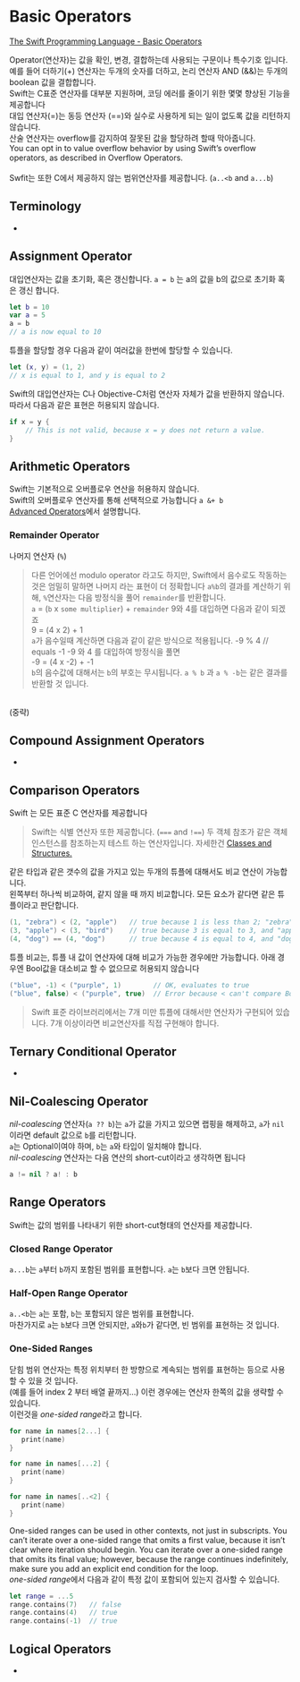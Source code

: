 Basic Operators
====
[The Swift Programming Language - Basic Operators
](https://developer.apple.com/library/content/documentation/Swift/Conceptual/Swift_Programming_Language/BasicOperators.html)

Operator(연산자)는 값을 확인, 변경, 결합하는데 사용되는 구문이나 특수기호 입니다.<br>
예를 들어 더하기(+) 연산자는 두개의 숫자를 더하고, 논리 연산자 AND (&&)는 두개의 boolean 값을 결합합니다.<br>
Swift는 C표준 연산자를 대부분 지원하며, 코딩 에러를 줄이기 위한 몇몇 향상된 기능을 제공합니다<br>
대입 연산자(=)는 동등 연산자 (==)와 실수로 사용하게 되는 일이 없도록 값을 리턴하지 않습니다.<br>
산술 연산자는 overflow를 감지하여 잘못된 값을 할당하려 할때 막아줍니다.<br>
You can opt in to value overflow behavior by using Swift’s overflow operators, as described in Overflow Operators.<br>
<br>
Swfit는 또한 C에서 제공하지 않는 범위연산자를 제공합니다. (`a..<b` and `a...b`)

Terminology
---
-

Assignment Operator
---
대입연산자는 값을 초기화, 혹은 갱신합니다. `a = b` 는 a의 값을 b의 값으로 초기화 혹은 갱신 합니다.
```swift
let b = 10
var a = 5
a = b
// a is now equal to 10
```

튜플을 할당할 경우 다음과 같이 여러값을 한번에 할당할 수 있습니다.
```swift
let (x, y) = (1, 2)
// x is equal to 1, and y is equal to 2
```
Swift의 대입연산자는 C나 Objective-C처럼 연산자 자체가 값을 반환하지 않습니다. 따라서 다음과 같은 표현은 허용되지 않습니다.
```swift
if x = y {
    // This is not valid, because x = y does not return a value.
}
```

Arithmetic Operators
---

Swift는 기본적으로 오버플로우 연산을 허용하지 않습니다.<br>
Swift의 오버플로우 연산자를 통해 선택적으로 가능합니다 `a &+ b`<br>
[Advanced Operators]()에서 설명합니다.

### Remainder Operator

나머지 연산자 (`%`)
> 다른 언어에선 modulo operator 라고도 하지만, Swift에서 음수로도 작동하는 것은 엄밀히 말하면 나머지 라는 표현이 더 정확합니다
`a%b`의 결과를 계산하기 위해, `%`연산자는 다음 방정식을 풀어 `remainder`를 반환합니다.<br>
`a` = (`b` x `some multiplier`) + `remainder`
9와 4를 대입하면 다음과 같이 되겠죠<br>
9 = (4 x 2) + 1<br>
`a`가 음수일때 계산하면 다음과 같이 같은 방식으로 적용됩니다.
> -9 % 4   // equals -1
-9 와 4 를 대입하여 방정식을 풀면<br>
-9 = (4 x -2) + -1<br>
`b`의 음수값에 대해서는 `b`의 부호는 무시됩니다. `a % b` 과 `a % -b`는 같은 결과를 반환할 것 입니다.<br>
<br>
(중략)

Compound Assignment Operators
---
-

Comparison Operators
---
Swift 는 모든 표준 C 연산자를 제공합니다
> Swift는 식별 연산자 또한 제공합니다. (`===` and `!==`) 두 객체 참조가 같은 객체 인스턴스를 참조하는지 테스트 하는 연산자입니다.
> 자세한건 [Classes and Structures.]()

같은 타입과 같은 갯수의 값을 가지고 있는 두개의 튜플에 대해서도 비교 연산이 가능합니다.<br>
왼쪽부터 하나씩 비교하여, 같지 않을 때 까지 비교합니다. 모든 요소가 같다면 같은 튜플이라고 판단합니다.
```swift
(1, "zebra") < (2, "apple")   // true because 1 is less than 2; "zebra" and "apple" are not compared
(3, "apple") < (3, "bird")    // true because 3 is equal to 3, and "apple" is less than "bird"
(4, "dog") == (4, "dog")      // true because 4 is equal to 4, and "dog" is equal to "dog"
```
튜플 비교는, 튜플 내 값이 연산자에 대해 비교가 가능한 경우에만 가능합니다.
아래 경우엔 Bool값을 대소비교 할 수 없으므로 허용되지 않습니다
```swift
("blue", -1) < ("purple", 1)        // OK, evaluates to true
("blue", false) < ("purple", true)  // Error because < can't compare Boolean values
```
> Swift 표준 라이브러리에서는 7개 미만 튜플에 대해서만 연산자가 구현되어 있습니다. 7개 이상이라면 비교연산자를 직접 구현해야 합니다.

Ternary Conditional Operator
---
-

Nil-Coalescing Operator
---
*nil-coalescing* 연산자(`a ?? b`)는 `a`가 값을 가지고 있으면 랩핑을 해제하고, `a`가 `nil`이라면 default 값으로 `b`를 리턴합니다.<br>
`a`는 Optional이여야 하며, `b`는 `a`와 타입이 일치해야 합니다.<br>
*nil-coalescing* 연산자는 다음 연산의 short-cut이라고 생각하면 됩니다
```swift
a != nil ? a! : b
```

Range Operators
---
Swift는 값의 범위를 나타내기 위한 short-cut형태의 연산자를 제공합니다.

### Closed Range Operator
`a...b`는 `a`부터 `b`까지 포함된 범위를 표현합니다. `a`는 `b`보다 크면 안됩니다.

### Half-Open Range Operator
`a..<b`는 `a`는 포함, `b`는 포함되지 않은 범위를 표현합니다. <br>
마찬가지로 `a`는 `b`보다 크면 안되지만, `a`와`b`가 같다면, 빈 범위를 표현하는 것 입니다.

### One-Sided Ranges
닫힘 범위 연산자는 특정 위치부터 한 방향으로 계속되는 범위를 표현하는 등으로 사용할 수 있을 것 입니다.<br>
(예를 들어 index 2 부터 배열 끝까지...) 이런 경우에는 연산자 한쪽의 값을 생략할 수 있습니다.<br>
이런것을 *one-sided range*라고 합니다.
 ```swift
 for name in names[2...] {
    print(name)
}

for name in names[...2] {
    print(name)
}

for name in names[..<2] {
    print(name)
}
 ```
One-sided ranges can be used in other contexts, not just in subscripts. You can’t iterate over a one-sided range that omits a first value, because it isn’t clear where iteration should begin. You can iterate over a one-sided range that omits its final value; however, because the range continues indefinitely, make sure you add an explicit end condition for the loop.<br>
*one-sided range*에서 다음과 같이 특정 값이 포함되어 있는지 검사할 수 있습니다.
 ```swift
let range = ...5
range.contains(7)   // false
range.contains(4)   // true
range.contains(-1)  // true
 ```

Logical Operators
---
-



